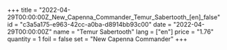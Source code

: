 +++
title = "2022-04-29T00:00:00Z_New_Capenna_Commander_Temur_Sabertooth_[en]_false"
id = "c3a5a175-e963-42cc-a0ba-d8914bb93c00"
date = "2022-04-29T00:00:00Z"
name = "Temur Sabertooth"
lang = ["en"]
price = "1.76"
quantity = 1
foil = false
set = "New Capenna Commander"
+++
